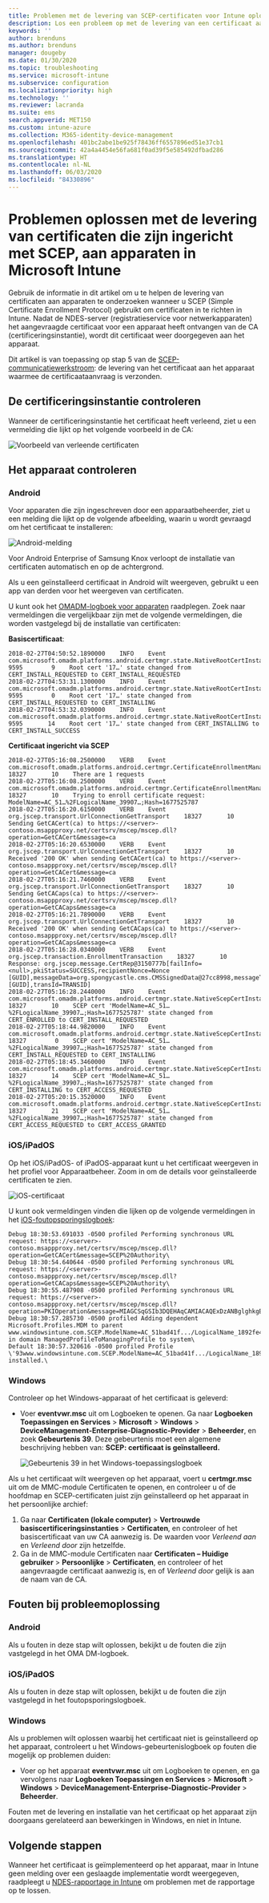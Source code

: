 ```yaml
---
title: Problemen met de levering van SCEP-certificaten voor Intune oplossen | Microsoft Docs
description: Los een probleem op met de levering van een certificaat aan een apparaat vanuit de CA, wanneer u SCEP-certificaatprofielen met Intune gebruikt om certificaten te implementeren.
keywords: ''
author: brenduns
ms.author: brenduns
manager: dougeby
ms.date: 01/30/2020
ms.topic: troubleshooting
ms.service: microsoft-intune
ms.subservice: configuration
ms.localizationpriority: high
ms.technology: ''
ms.reviewer: lacranda
ms.suite: ems
search.appverid: MET150
ms.custom: intune-azure
ms.collection: M365-identity-device-management
ms.openlocfilehash: 401bc2abe1be925f78436ff6557896ed51e37cb1
ms.sourcegitcommit: 42a4a4454e56fa681f0ad39f5e585492dfbad286
ms.translationtype: HT
ms.contentlocale: nl-NL
ms.lasthandoff: 06/03/2020
ms.locfileid: "84330896"
---
```

# <a name="troubleshoot-the-delivery-of-certificates-provisioned-by-scep-to-devices-in-microsoft-intune"></a>Problemen oplossen met de levering van certificaten die zijn ingericht met SCEP, aan apparaten in Microsoft Intune

Gebruik de informatie in dit artikel om u te helpen de levering van certificaten aan apparaten te onderzoeken wanneer u SCEP (Simple Certificate Enrollment Protocol) gebruikt om certificaten in te richten in Intune. Nadat de NDES-server (registratieservice voor netwerkapparaten) het aangevraagde certificaat voor een apparaat heeft ontvangen van de CA (certificeringsinstantie), wordt dit certificaat weer doorgegeven aan het apparaat.

Dit artikel is van toepassing op stap 5 van de [SCEP-communicatiewerkstroom](troubleshoot-scep-certificate-profiles.md): de levering van het certificaat aan het apparaat waarmee de certificaataanvraag is verzonden.

## <a name="review-the-certification-authority"></a>De certificeringsinstantie controleren

Wanneer de certificeringsinstantie het certificaat heeft verleend, ziet u een vermelding die lijkt op het volgende voorbeeld in de CA:

![Voorbeeld van verleende certificaten](../protect/media/troubleshoot-scep-certificate-delivery/certificate-authority.png)

## <a name="review-the-device"></a>Het apparaat controleren

### <a name="android"></a>Android

Voor apparaten die zijn ingeschreven door een apparaatbeheerder, ziet u een melding die lijkt op de volgende afbeelding, waarin u wordt gevraagd om het certificaat te installeren:

![Android-melding](../protect/media/troubleshoot-scep-certificate-delivery/android-notification.png)

Voor Android Enterprise of Samsung Knox verloopt de installatie van certificaten automatisch en op de achtergrond.

Als u een geïnstalleerd certificaat in Android wilt weergeven, gebruikt u een app van derden voor het weergeven van certificaten.

U kunt ook het [OMADM-logboek voor apparaten](troubleshoot-scep-certificate-profiles.md#logs-for-android-devices) raadplegen. Zoek naar vermeldingen die vergelijkbaar zijn met de volgende vermeldingen, die worden vastgelegd bij de installatie van certificaten:

**Basiscertificaat**:

```
2018-02-27T04:50:52.1890000    INFO    Event     com.microsoft.omadm.platforms.android.certmgr.state.NativeRootCertInstallStateMachine     9595        9    Root cert '17…' state changed from CERT_INSTALL_REQUESTED to CERT_INSTALL_REQUESTED
2018-02-27T04:53:31.1300000    INFO    Event     com.microsoft.omadm.platforms.android.certmgr.state.NativeRootCertInstallStateMachine     9595        0    Root cert '17…' state changed from CERT_INSTALL_REQUESTED to CERT_INSTALLING
2018-02-27T04:53:32.0390000    INFO    Event     com.microsoft.omadm.platforms.android.certmgr.state.NativeRootCertInstallStateMachine     9595       14    Root cert '17…' state changed from CERT_INSTALLING to CERT_INSTALL_SUCCESS
```

**Certificaat ingericht via SCEP**

```
2018-02-27T05:16:08.2500000    VERB    Event     com.microsoft.omadm.platforms.android.certmgr.CertificateEnrollmentManager    18327       10    There are 1 requests
2018-02-27T05:16:08.2500000    VERB    Event     com.microsoft.omadm.platforms.android.certmgr.CertificateEnrollmentManager    18327       10    Trying to enroll certificate request: ModelName=AC_51…%2FLogicalName_39907…;Hash=1677525787
2018-02-27T05:16:20.6150000    VERB    Event     org.jscep.transport.UrlConnectionGetTransport    18327       10    Sending GetCACert(ca) to https://<server>-contoso.msappproxy.net/certsrv/mscep/mscep.dll?operation=GetCACert&message=ca
2018-02-27T05:16:20.6530000    VERB    Event     org.jscep.transport.UrlConnectionGetTransport    18327       10    Received '200 OK' when sending GetCACert(ca) to https://<server>-contoso.msappproxy.net/certsrv/mscep/mscep.dll?operation=GetCACert&message=ca
2018-02-27T05:16:21.7460000    VERB    Event     org.jscep.transport.UrlConnectionGetTransport    18327       10    Sending GetCACaps(ca) to https://<server>-contoso.msappproxy.net/certsrv/mscep/mscep.dll?operation=GetCACaps&message=ca
2018-02-27T05:16:21.7890000    VERB    Event     org.jscep.transport.UrlConnectionGetTransport    18327       10    Received '200 OK' when sending GetCACaps(ca) to https://<server>-contoso.msappproxy.net/certsrv/mscep/mscep.dll?operation=GetCACaps&message=ca
2018-02-27T05:16:28.0340000    VERB    Event     org.jscep.transaction.EnrollmentTransaction    18327       10    Response: org.jscep.message.CertRep@3150777b[failInfo=<null>,pkiStatus=SUCCESS,recipientNonce=Nonce [GUID],messageData=org.spongycastle.cms.CMSSignedData@27cc8998,messageType=CERT_REP,senderNonce=Nonce [GUID],transId=TRANSID]
2018-02-27T05:16:28.2440000    INFO    Event     com.microsoft.omadm.platforms.android.certmgr.state.NativeScepCertInstallStateMachine    18327       10    SCEP cert 'ModelName=AC_51…%2FLogicalName_39907…;Hash=1677525787' state changed from CERT_ENROLLED to CERT_INSTALL_REQUESTED
2018-02-27T05:18:44.9820000    INFO    Event     com.microsoft.omadm.platforms.android.certmgr.state.NativeScepCertInstallStateMachine    18327        0    SCEP cert 'ModelName=AC_51…%2FLogicalName_39907…;Hash=1677525787' state changed from CERT_INSTALL_REQUESTED to CERT_INSTALLING
2018-02-27T05:18:45.3460000    INFO    Event     com.microsoft.omadm.platforms.android.certmgr.state.NativeScepCertInstallStateMachine    18327       14    SCEP cert 'ModelName=AC_51…%2FLogicalName_39907…;Hash=1677525787' state changed from CERT_INSTALLING to CERT_ACCESS_REQUESTED
2018-02-27T05:20:15.3520000    INFO    Event     com.microsoft.omadm.platforms.android.certmgr.state.NativeScepCertInstallStateMachine    18327       21    SCEP cert 'ModelName=AC_51…%2FLogicalName_39907…;Hash=1677525787' state changed from CERT_ACCESS_REQUESTED to CERT_ACCESS_GRANTED
```

### <a name="iosipados"></a>iOS/iPadOS

Op het iOS/iPadOS- of iPadOS-apparaat kunt u het certificaat weergeven in het profiel voor Apparaatbeheer. Zoom in om de details voor geïnstalleerde certificaten te zien.

![iOS-certificaat](../protect/media/troubleshoot-scep-certificate-delivery/ios-certificate.png)

U kunt ook vermeldingen vinden die lijken op de volgende vermeldingen in het [iOS-foutopsporingslogboek](troubleshoot-scep-certificate-profiles.md#logs-for-ios-and-ipados-devices):

```
Debug 18:30:53.691033 -0500 profiled Performing synchronous URL request: https://<server>-contoso.msappproxy.net/certsrv/mscep/mscep.dll?operation=GetCACert&message=SCEP%20Authority\  
Debug 18:30:54.640644 -0500 profiled Performing synchronous URL request: https://<server>-contoso.msappproxy.net/certsrv/mscep/mscep.dll?operation=GetCACaps&message=SCEP%20Authority\ 
Debug 18:30:55.487908 -0500 profiled Performing synchronous URL request: https://<server>-contoso.msappproxy.net/certsrv/mscep/mscep.dll?operation=PKIOperation&message=MIAGCSqGSIb3DQEHAqCAMIACAQExDzANBglghkgBZQMEAgMFADCABgkqhkiG9w0BBwGggCSABIIZfzCABgkqhkiG9w0BBwOggDCAAgEAMYIBgjCCAX4CAQAwZjBPMRUwEwYKCZImiZPyLGQBGRYFbG9jYWwxHDAaBgoJkiaJk/IsZAEZFgxmb3VydGhjb2ZmZWUxGDAWBgNVBAMTD0ZvdXJ0aENvZmZlZSBDQQITaAAAAAmaneVjEPlcTwAAAAAACTANBgkqhkiG9w0BAQEFAASCAQCqfsOYpuBToerQLkw/tl4tH9E+97TBTjGQN9NCjSgb78fF6edY0pNDU+PH4RB356wv3rfZi5IiNrVu5Od4k6uK4w0582ZM2n8NJFRY7KWSNHsmTIWlo/Vcr4laAtq5rw+CygaYcefptcaamkjdLj07e/Uk4KsetGo7ztPVjSEFwfRIfKv474dLDmPqp0ZwEWRQG 
Debug 18:30:57.285730 -0500 profiled Adding dependent Microsoft.Profiles.MDM to parent www.windowsintune.com.SCEP.ModelName=AC_51bad41f.../LogicalName_1892fe4c...;Hash=-912418295 in domain ManagedProfileToManagingProfile to system\ 
Default 18:30:57.320616 -0500 profiled Profile \'93www.windowsintune.com.SCEP.ModelName=AC_51bad41f.../LogicalName_1892fe4c...;Hash=-912418295\'94 installed.\ 
```

### <a name="windows"></a>Windows

Controleer op het Windows-apparaat of het certificaat is geleverd:

- Voer **eventvwr.msc** uit om Logboeken te openen. Ga naar **Logboeken Toepassingen en Services** > **Microsoft** > **Windows** > **DeviceManagement-Enterprise-Diagnostic-Provider** > **Beheerder**, en zoek **Gebeurtenis 39**. Deze gebeurtenis moet een algemene beschrijving hebben van: **SCEP: certificaat is geïnstalleerd.**

   ![Gebeurtenis 39 in het Windows-toepassingslogboek](../protect/media/troubleshoot-scep-certificate-delivery/device-app-log.png)

Als u het certificaat wilt weergeven op het apparaat, voert u **certmgr.msc** uit om de MMC-module Certificaten te openen, en controleer u of de hoofdmap en SCEP-certificaten juist zijn geïnstalleerd op het apparaat in het persoonlijke archief:

   1. Ga naar **Certificaten (lokale computer)**  > **Vertrouwde basiscertificeringsinstanties** > **Certificaten**, en controleer of het basiscertificaat van uw CA aanwezig is. De waarden voor *Verleend aan* en *Verleend door* zijn hetzelfde.
   2. Ga in de MMC-module Certificaten naar **Certificaten – Huidige gebruiker** > **Persoonlijke** > **Certificaten**, en controleer of het aangevraagde certificaat aanwezig is, en of *Verleend door* gelijk is aan de naam van de CA.

## <a name="troubleshoot-failures"></a>Fouten bij probleemoplossing

### <a name="android"></a>Android

Als u fouten in deze stap wilt oplossen, bekijkt u de fouten die zijn vastgelegd in het OMA DM-logboek.

### <a name="iosipados"></a>iOS/iPadOS

Als u fouten in deze stap wilt oplossen, bekijkt u de fouten die zijn vastgelegd in het foutopsporingslogboek.

### <a name="windows"></a>Windows

Als u problemen wilt oplossen waarbij het certificaat niet is geïnstalleerd op het apparaat, controleert u het Windows-gebeurtenislogboek op fouten die mogelijk op problemen duiden:

- Voer op het apparaat **eventvwr.msc** uit om Logboeken te openen, en ga vervolgens naar **Logboeken Toepassingen en Services** > **Microsoft** > **Windows** > **DeviceManagement-Enterprise-Diagnostic-Provider** > **Beheerder**.

Fouten met de levering en installatie van het certificaat op het apparaat zijn doorgaans gerelateerd aan bewerkingen in Windows, en niet in Intune.

## <a name="next-steps"></a>Volgende stappen

Wanneer het certificaat is geïmplementeerd op het apparaat, maar in Intune geen melding over een geslaagde implementatie wordt weergegeven, raadpleegt u [NDES-rapportage in Intune](troubleshoot-scep-certificate-reporting.md) om problemen met de rapportage op te lossen.
